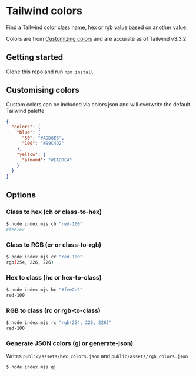# Tailwind colors

Find a Tailwind color class name, hex or rgb value based on another value.

Colors are from [Customizing colors](https://tailwindcss.com/docs/customizing-colors) and are accurate as of Tailwind v3.3.2

## Getting started
Clone this repo and run `npm install`

## Customising colors

Custom colors can be included via colors.json and will overwrite the default Tailwind palette

```json
{
  "colors": {
    "blue": {
      "50": "#ADD8E6",
      "100": "#99C4D2"
    },
    "yellow": {
      "almond": "#EADDCA"
    }
  }
}
```

## Options

### Class to hex (ch or class-to-hex)
```bash
$ node index.mjs ch "red-100"
#fee2e2
```

### Class to RGB (cr or class-to-rgb)
```bash
$ node index.mjs cr "red-100"
rgb(254, 226, 226)
```

### Hex to class (hc or hex-to-class)
```bash
$ node index.mjs hc "#fee2e2"
red-100
```

### RGB to class (rc or rgb-to-class)
```bash
$ node index.mjs rc "rgb(254, 226, 226)"
red-100
```

### Generate JSON colors (gj or generate-json)

Writes `public/assets/hex_colors.json` and `public/assets/rgb_colors.json`

```
$ node index.mjs gj
```
